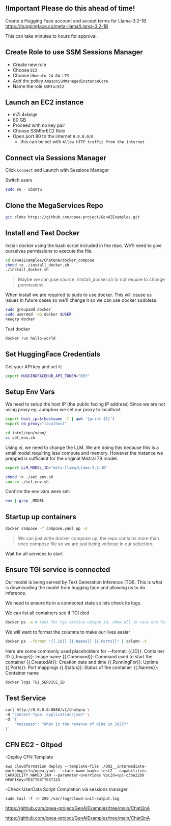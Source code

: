 ## !Important Please do this ahead of time!

Create a Hugging Face account and accept terms for Llama-3.2-1B
https://huggingface.co/meta-llama/Llama-3.2-1B

This can take minutes to hours for approval.

## Create Role to use SSM Sessions Manager

- Create new role
- Choose `EC2`
- Choose `Ubunutu 24.04 LTS`
- Add the policy `AmazonSSMManagedInstanceCore`
- Name the role `SSMforEC2`

## Launch an EC2 instance

- m7i.4xlarge
- 80 GB
- Proceed with no key pair
- Choose SSMforEC2 Role
- Open port 80 to the internet `0.0.0.0/0`
    - this can be set with `Allow HTTP traffic from the internet`

## Connect via Sessions Manager

Click `Connect` and Launch with Sessions Manager

Switch users

```sh
sudo su - ubuntu
```

## Clone the MegaServices Repo

```sh
git clone https://github.com/opea-project/GenAIExamples.git
```

## Install and Test Docker

Install docker using the bash script included in the repo.
We'll need to give ourselves permissions to execute the file.
```sh
cd GenAIExamples/ChatQnA/docker_compose
chmod +x ./install_docker.sh
./install_docker.sh
```

> Maybe we can juse source ./install_docker.sh to not require to change permissions

When install we are required to sudo to use docker.
This will cause us issues in future cases so we'll
change it so we can use docker sudoless.

```sh
sudo groupadd docker
sudo usermod -aG docker $USER
newgrp docker
```

Test docker

```sh
docker run hello-world
```

## Set HuggingFace Credentials

Get your API key and set it:

```sh
export HUGGINGFACEHUB_API_TOKEN="KEY"
```

## Setup Env Vars

We need to setup the host IP (the public facing IP address)
Since we are not using proxy eg. Jumpbox we set our proxy to localhost

```sh
export host_ip=$(hostname -I | awk '{print $1}')
export no_proxy="localhost"
```

```sh
cd intel/cpu/xeon/
vi set_env.sh
```

Using vi, we need to change the LLM.
We are doing this because this is a small model requiring less compute and memory.
However the instance we prepped is sufficient for the original Mistral 7B model.

```sh
export LLM_MODEL_ID="meta-llama/Llama-3.2-1B"
```

```sh
chmod +x ./set_env.sh
source ./set_env.sh
```

Confirm the env vars were set:

```sh
env | grep _MODEL
```

## Startup up containers

```sh
docker compose -f compose.yaml up -d
```

> We can just write docker compose up, the repo contains more than once compose file so we are just being verbose in our selection.

Wait for all services to start

## Ensure TGI service is connected

Our model is being served by Text Generation Inference (TGI).
This is what is downloading the model from hugging face and allowing us to do inference.

We need to ensure its in a connected state so lets check its logs.

We can list all containers see if TGI died
```sh
docker ps -a # look for tgi-service unique id, show all in case one fails
```

We will want to format the columns to make our lives easier
```sh
docker ps --format "{{.ID}} {{.Names}} {{.Ports}}" | column -t
```

Here are some commonly used placeholders for --format:
{{.ID}}: Container ID
{{.Image}}: Image name
{{.Command}}: Command used to start the container
{{.CreatedAt}}: Creation date and time
{{.RunningFor}}: Uptime
{{.Ports}}: Port mappings
{{.Status}}: Status of the container
{{.Names}}: Container name

```sh
docker logs TGI_SERVICE_ID
```

## Test Service

```sh
curl http://0.0.0.0:8888/v1/chatqna \
-H "Content-Type: application/json" \
-d '{
    "messages": "What is the revenue of Nike in 2023?"
}'
```

## CFN EC2 - Gitpod

-Deploy CFN Template

```
aws cloudformation deploy --template-file ./002__intermediate-workshop/cfn/opea.yaml --stack-name bayko-test2 --capabilities CAPABILITY_NAMED_IAM --parameter-overrides VpcId=vpc-c3be22b9 HFAPIKey=TESTTESTTEST123
```

-Check UserData Script Completion via sessions manager

```
sudo tail -f -n 200 /var/log/cloud-init-output.log
```

https://github.com/opea-project/GenAIExamples/tree/main/ChatQnA

https://github.com/opea-project/GenAIExamples/tree/main/ChatQnA